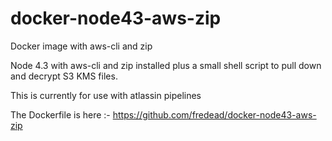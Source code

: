 # docker-node43-aws-zip
Docker image with aws-cli and zip

Node 4.3 with aws-cli and zip installed plus a small shell script to pull down and decrypt S3 KMS files.

This is currently for use with atlassin pipelines

The Dockerfile is here :-
https://github.com/fredead/docker-node43-aws-zip
